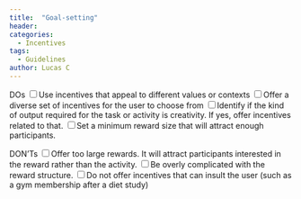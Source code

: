 ```yaml
---
title:  "Goal-setting"
header:
categories:
  - Incentives
tags:
  - Guidelines
author: Lucas C
---
```


DOs
<input type="checkbox">Use incentives that appeal to different values or contexts
<input type="checkbox">Offer a diverse set of incentives for the user to choose from
<input type="checkbox">Identify if the kind of output required for the task or activity is creativity. If yes, offer incentives related to that.
<input type="checkbox">Set a minimum reward size that will attract enough participants.

DON’Ts
<input type="checkbox">Offer too large rewards. It will attract participants interested in the reward rather than the activity.
<input type="checkbox">Be overly complicated with the reward structure.
<input type="checkbox">Do not offer incentives that can insult the user (such as a gym membership after a diet study)
